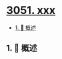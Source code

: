 # [3051. xxx](https://github.com/Tdahuyou/TNotes.leetcode/tree/main/notes/3051.%20xxx)

<!-- region:toc -->

- [1. 📝 概述](#1--概述)

<!-- endregion:toc -->

## 1. 📝 概述
